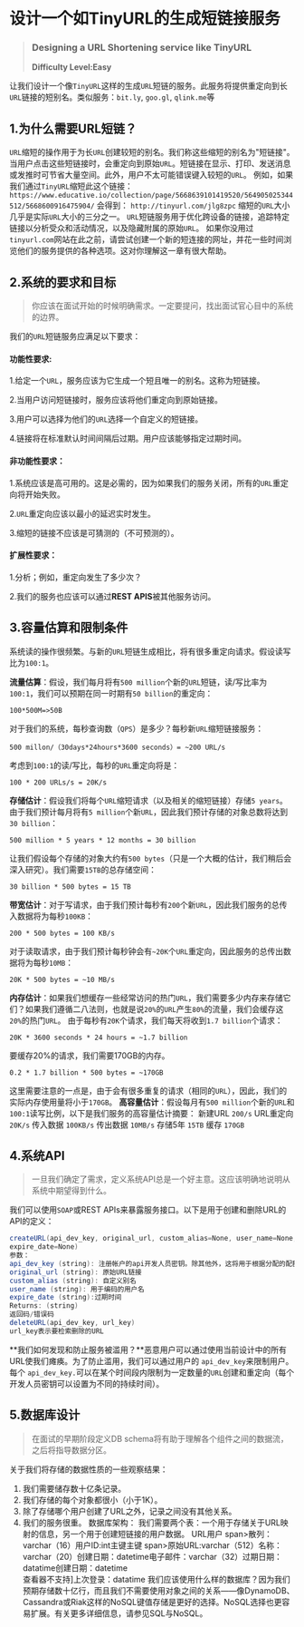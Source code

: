 # 设计一个如TinyURL的生成短链接服务

> ### **Designing a URL Shortening service like TinyURL** 
>
> **Difficulty Level:Easy**

让我们设计一个像`TinyURL`这样的生成`URL`短链的服务。此服务将提供重定向到长`URL`链接的短别名。类似服务：`bit.ly`, `goo.gl`, `qlink.me`等

## 1.为什么需要URL短链？

`URL`缩短的操作用于为长`URL`创建较短的别名。我们称这些缩短的别名为"短链接"。当用户点击这些短链接时，会重定向到原始`URL`。短链接在显示、打印、发送消息或发推时可节省大量空间。此外，用户不太可能错误键入较短的`URL`。
例如，如果我们通过`TinyURL`缩短此这个链接：
`https://www.educative.io/collection/page/5668639101419520/564905025344512/5668600916475904/`
会得到：
`http://tinyurl.com/jlg8zpc`
缩短的`URL`大小几乎是实际`URL`大小的三分之一。
`URL`短链服务用于优化跨设备的链接，追踪特定链接以分析受众和活动情况，以及隐藏附属的原始`URL`。
如果你没用过`tinyurl.com`网站在此之前，请尝试创建一个新的短连接的网址，并花一些时间浏览他们的服务提供的各种选项。这对你理解这一章有很大帮助。

## 2.系统的要求和目标

> 你应该在面试开始的时候明确需求。一定要提问，找出面试官心目中的系统的边界。

我们的`URL`短链服务应满足以下要求：

#### 功能性要求:

1.给定一个`URL`，服务应该为它生成一个短且唯一的别名。这称为短链接。

2.当用户访问短链接时，服务应该将他们重定向到原始链接。

3.用户可以选择为他们的`URL`选择一个自定义的短链接。

4.链接将在标准默认时间间隔后过期。用户应该能够指定过期时间。

#### 非功能性要求：

1.系统应该是高可用的。这是必需的，因为如果我们的服务关闭，所有的`URL`重定向将开始失败。

2.`URL`重定向应该以最小的延迟实时发生。

3.缩短的链接不应该是可猜测的（不可预测的）。

#### 扩展性要求：

1.分析；例如，重定向发生了多少次？

2.我们的服务也应该可以通过**REST APIS**被其他服务访问。

## 3.容量估算和限制条件

系统读的操作很频繁。与新的`URL`短链生成相比，将有很多重定向请求。假设读写比为`100:1`。

**流量估算**：假设，我们每月将有`500 million`个新的`URL`短链，读/写比率为`100:1`，我们可以预期在同一时期有`50 billion`的重定向：

```
100*500M=>50B
```

对于我们的系统，每秒查询数（`QPS`）是多少？每秒新`URL`缩短链接服务：

```
500 millon/（30days*24hours*3600 seconds）= ~200 URL/s
```

考虑到`100:1`的读/写比，每秒的`URL`重定向将是：

```
100 * 200 URLs/s = 20K/s
```

**存储估计**：假设我们将每个`URL`缩短请求（以及相关的缩短链接）存储`5 years`。由于我们预计每月将有`5 million`个新`URL`，因此我们预计存储的对象总数将达到`30 billion`：

```
500 million * 5 years * 12 months = 30 billion
```

让我们假设每个存储的对象大约有`500 bytes`（只是一个大概的估计，我们稍后会深入研究）。我们需要`15TB`的总存储空间：

```
30 billion * 500 bytes = 15 TB
```

**带宽估计**：对于写请求，由于我们预计每秒有`200`个新`URL`，因此我们服务的总传入数据将为每秒`100KB`：

```
200 * 500 bytes = 100 KB/s
```

对于读取请求，由于我们预计每秒钟会有`~20K`个`URL`重定向，因此服务的总传出数据将为每秒`10MB`：

```
20K * 500 bytes = ~10 MB/s
```

**内存估计**：如果我们想缓存一些经常访问的热门`URL`，我们需要多少内存来存储它们？如果我们遵循二八法则，也就是说`20%`的`URL`产生`80%`的流量，我们会缓存这`20%`的热门`URL`。
由于每秒有`20K`个请求，我们每天将收到`1.7 billion`个请求：

```
20K * 3600 seconds * 24 hours = ~1.7 billion
```

要缓存20%的请求，我们需要170GB的内存。

```
0.2 * 1.7 billion * 500 bytes = ~170GB
```

这里需要注意的一点是，由于会有很多重复的请求（相同的`URL`），因此，我们的实际内存使用量将小于`170GB`。
**高容量估计**：假设每月有`500 million`个新的`URL`和`100:1`读写比例，以下是我们服务的高容量估计摘要：
新建URL	     `200/s`
URL重定向     `20K/s`
传入数据	     `100KB/s`
传出数据	     `10MB/s`
存储5年           `15TB`
缓存                 `170GB`

## 4.系统API

> 一旦我们确定了需求，定义系统API总是一个好主意。这应该明确地说明从系统中期望得到什么。

我们可以使用`SOAP`或REST APIs来暴露服务接口。以下是用于创建和删除URL的API的定义：

```java
createURL(api_dev_key, original_url, custom_alias=None, user_name=None, 
expire_date=None)
参数：
api_dev_key (string): 注册帐户的api开发人员密钥。除其他外，这将用于根据分配的配额限制用户
original_url (string): 原始URL链接
custom_alias (string): 自定义别名
user_name (string): 用于编码的用户名
expire_date (string):过期时间
Returns: (string)
返回码/错误码
deleteURL(api_dev_key, url_key)
url_key表示要检索删除的URL
```

**我们如何发现和防止服务被滥用？**恶意用户可以通过使用当前设计中的所有URL使我们瘫痪。为了防止滥用，我们可以通过用户的 `api_dev_key`来限制用户。每个 `api_dev_key.`可以在某个时间段内限制为一定数量的`URL`创建和重定向（每个开发人员密钥可以设置为不同的持续时间）。

## 5.数据库设计

> 在面试的早期阶段定义DB schema将有助于理解各个组件之间的数据流，之后将指导数据分区。

关于我们将存储的数据性质的一些观察结果：

1.    我们需要储存数十亿条记录。
2.    我们存储的每个对象都很小（小于1K）。
3.    除了存储哪个用户创建了URL之外，记录之间没有其他关系。
4.    我们的服务很重。
数据库架构：
我们需要两个表：一个用于存储关于URL映射的信息，另一个用于创建短链接的用户数据。
                                                                 URL用户
                                    span>散列：varchar（16）</span><span>用户ID:int</span>主键主键
span>原始URL:varchar（512）</span><span>名称：varchar（20）</span>创建日期：datetime</span><span>电子邮件：varchar（32）</span>过期日期：datatime</span>创建日期：datetime<br>
                                 查看器不支持]<span>上次登录：datatime</span>
我们应该使用什么样的数据库？因为我们预期存储数十亿行，而且我们不需要使用对象之间的关系——像DynamoDB、Cassandra或Riak这样的NoSQL键值存储是更好的选择。NoSQL选择也更容易扩展。有关更多详细信息，请参见SQL与NoSQL。





















